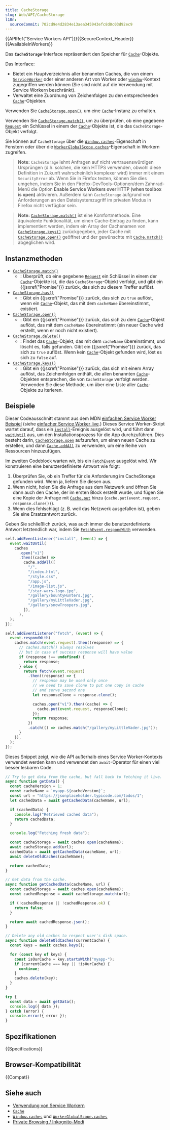 ```yaml
---
title: CacheStorage
slug: Web/API/CacheStorage
l10n:
  sourceCommit: 702cd9e4d2834e13aea345943efc8d0c03d92ec9
---
```


{{APIRef("Service Workers API")}}{{SecureContext_Header}}{{AvailableInWorkers}}

Das **`CacheStorage`**-Interface repräsentiert den Speicher für [`Cache`](/de/docs/Web/API/Cache)-Objekte.

Das Interface:

- Bietet ein Hauptverzeichnis aller benannten Caches, die von einem [`ServiceWorker`](/de/docs/Web/API/ServiceWorker) oder einer anderen Art von Worker oder [`window`](/de/docs/Web/API/Window)-Kontext zugegriffen werden können (Sie sind nicht auf die Verwendung mit Service Workern beschränkt).
- Verwaltet eine Zuordnung von Zeichenfolgen zu den entsprechenden [`Cache`](/de/docs/Web/API/Cache)-Objekten.

Verwenden Sie [`CacheStorage.open()`](/de/docs/Web/API/CacheStorage/open), um eine [`Cache`](/de/docs/Web/API/Cache)-Instanz zu erhalten.

Verwenden Sie [`CacheStorage.match()`](/de/docs/Web/API/CacheStorage/match), um zu überprüfen, ob eine gegebene [`Request`](/de/docs/Web/API/Request) ein Schlüssel in einem der [`Cache`](/de/docs/Web/API/Cache)-Objekte ist, die das `CacheStorage`-Objekt verfolgt.

Sie können auf `CacheStorage` über die [`Window.caches`](/de/docs/Web/API/Window/caches)-Eigenschaft in Fenstern oder über die [`WorkerGlobalScope.caches`](/de/docs/Web/API/WorkerGlobalScope/caches)-Eigenschaft in Workern zugreifen.

> **Note:** `CacheStorage` lehnt Anfragen auf nicht vertrauenswürdigen Ursprüngen (d.h. solchen, die kein HTTPS verwenden, obwohl diese Definition in Zukunft wahrscheinlich komplexer wird) immer mit einem `SecurityError` ab. Wenn Sie in Firefox testen, können Sie dies umgehen, indem Sie in den Firefox-DevTools-Optionen/dem Zahnrad-Menü die Option **Enable Service Workers over HTTP (when toolbox is open)** aktivieren. Außerdem kann `CacheStorage` aufgrund von Anforderungen an den Dateisystemzugriff im privaten Modus in Firefox nicht verfügbar sein.

> **Note:** [`CacheStorage.match()`](/de/docs/Web/API/CacheStorage/match) ist eine Komfortmethode. Eine äquivalente Funktionalität, um einen Cache-Eintrag zu finden, kann implementiert werden, indem ein Array der Cachenamen von [`CacheStorage.keys()`](/de/docs/Web/API/CacheStorage/keys) zurückgegeben, jeder Cache mit [`CacheStorage.open()`](/de/docs/Web/API/CacheStorage/open) geöffnet und der gewünschte mit [`Cache.match()`](/de/docs/Web/API/Cache/match) abgeglichen wird.

## Instanzmethoden

- [`CacheStorage.match()`](/de/docs/Web/API/CacheStorage/match)
  - : Überprüft, ob eine gegebene [`Request`](/de/docs/Web/API/Request) ein Schlüssel in einem der [`Cache`](/de/docs/Web/API/Cache)-Objekte ist, die das `CacheStorage`-Objekt verfolgt, und gibt ein {{jsxref("Promise")}} zurück, das sich zu diesem Treffer auflöst.
- [`CacheStorage.has()`](/de/docs/Web/API/CacheStorage/has)
  - : Gibt ein {{jsxref("Promise")}} zurück, das sich zu `true` auflöst, wenn ein [`Cache`](/de/docs/Web/API/Cache)-Objekt, das mit dem `cacheName` übereinstimmt, existiert.
- [`CacheStorage.open()`](/de/docs/Web/API/CacheStorage/open)
  - : Gibt ein {{jsxref("Promise")}} zurück, das sich zu dem [`Cache`](/de/docs/Web/API/Cache)-Objekt auflöst, das mit dem `cacheName` übereinstimmt (ein neuer Cache wird erstellt, wenn er noch nicht existiert).
- [`CacheStorage.delete()`](/de/docs/Web/API/CacheStorage/delete)
  - : Findet das [`Cache`](/de/docs/Web/API/Cache)-Objekt, das mit dem `cacheName` übereinstimmt, und löscht es, falls gefunden. Gibt ein {{jsxref("Promise")}} zurück, das sich zu `true` auflöst. Wenn kein [`Cache`](/de/docs/Web/API/Cache)-Objekt gefunden wird, löst es sich zu `false` auf.
- [`CacheStorage.keys()`](/de/docs/Web/API/CacheStorage/keys)
  - : Gibt ein {{jsxref("Promise")}} zurück, das sich mit einem Array auflöst, das Zeichenfolgen enthält, die allen benannten [`Cache`](/de/docs/Web/API/Cache)-Objekten entsprechen, die von `CacheStorage` verfolgt werden. Verwenden Sie diese Methode, um über eine Liste aller [`Cache`](/de/docs/Web/API/Cache)-Objekte zu iterieren.

## Beispiele

Dieser Codeausschnitt stammt aus dem MDN [einfachen Service Worker Beispiel](https://github.com/mdn/dom-examples/tree/main/service-worker/simple-service-worker) (siehe [einfacher Service Worker live](https://bncb2v.csb.app/).)
Dieses Service Worker-Skript wartet darauf, dass ein [`install`](/de/docs/Web/API/ServiceWorkerGlobalScope/install_event)-Ereignis ausgelöst wird, und führt dann [`waitUntil`](/de/docs/Web/API/ExtendableEvent/waitUntil) aus, um den Installationsprozess für die App durchzuführen. Dies besteht darin, [`CacheStorage.open`](/de/docs/Web/API/CacheStorage/open) aufzurufen, um einen neuen Cache zu erstellen, und dann [`Cache.addAll`](/de/docs/Web/API/Cache/addAll) zu verwenden, um eine Reihe von Ressourcen hinzuzufügen.

Im zweiten Codeblock warten wir, bis ein [`FetchEvent`](/de/docs/Web/API/FetchEvent) ausgelöst wird. Wir konstruieren eine benutzerdefinierte Antwort wie folgt:

1. Überprüfen Sie, ob ein Treffer für die Anforderung im CacheStorage gefunden wird. Wenn ja, liefern Sie diesen aus.
2. Wenn nicht, holen Sie die Anfrage aus dem Netzwerk und öffnen Sie dann auch den Cache, der im ersten Block erstellt wurde, und fügen Sie eine Kopie der Anfrage mit [`Cache.put`](/de/docs/Web/API/Cache/put) hinzu (`cache.put(event.request, response.clone())`).
3. Wenn dies fehlschlägt (z. B. weil das Netzwerk ausgefallen ist), geben Sie eine Ersatzantwort zurück.

Geben Sie schließlich zurück, was auch immer die benutzerdefinierte Antwort letztendlich war, indem Sie [`FetchEvent.respondWith`](/de/docs/Web/API/FetchEvent/respondWith) verwenden.

```js
self.addEventListener("install", (event) => {
  event.waitUntil(
    caches
      .open("v1")
      .then((cache) =>
        cache.addAll([
          "/",
          "/index.html",
          "/style.css",
          "/app.js",
          "/image-list.js",
          "/star-wars-logo.jpg",
          "/gallery/bountyHunters.jpg",
          "/gallery/myLittleVader.jpg",
          "/gallery/snowTroopers.jpg",
        ]),
      ),
  );
});

self.addEventListener("fetch", (event) => {
  event.respondWith(
    caches.match(event.request).then((response) => {
      // caches.match() always resolves
      // but in case of success response will have value
      if (response !== undefined) {
        return response;
      } else {
        return fetch(event.request)
          .then((response) => {
            // response may be used only once
            // we need to save clone to put one copy in cache
            // and serve second one
            let responseClone = response.clone();

            caches.open("v1").then((cache) => {
              cache.put(event.request, responseClone);
            });
            return response;
          })
          .catch(() => caches.match("/gallery/myLittleVader.jpg"));
      }
    }),
  );
});
```

Dieses Snippet zeigt, wie die API außerhalb eines Service Worker-Kontexts verwendet werden kann und verwendet den `await`-Operator für einen viel besser lesbaren Code.

```js
// Try to get data from the cache, but fall back to fetching it live.
async function getData() {
  const cacheVersion = 1;
  const cacheName = `myapp-${cacheVersion}`;
  const url = "https://jsonplaceholder.typicode.com/todos/1";
  let cachedData = await getCachedData(cacheName, url);

  if (cachedData) {
    console.log("Retrieved cached data");
    return cachedData;
  }

  console.log("Fetching fresh data");

  const cacheStorage = await caches.open(cacheName);
  await cacheStorage.add(url);
  cachedData = await getCachedData(cacheName, url);
  await deleteOldCaches(cacheName);

  return cachedData;
}

// Get data from the cache.
async function getCachedData(cacheName, url) {
  const cacheStorage = await caches.open(cacheName);
  const cachedResponse = await cacheStorage.match(url);

  if (!cachedResponse || !cachedResponse.ok) {
    return false;
  }

  return await cachedResponse.json();
}

// Delete any old caches to respect user's disk space.
async function deleteOldCaches(currentCache) {
  const keys = await caches.keys();

  for (const key of keys) {
    const isOurCache = key.startsWith("myapp-");
    if (currentCache === key || !isOurCache) {
      continue;
    }
    caches.delete(key);
  }
}

try {
  const data = await getData();
  console.log({ data });
} catch (error) {
  console.error({ error });
}
```

## Spezifikationen

{{Specifications}}

## Browser-Kompatibilität

{{Compat}}

## Siehe auch

- [Verwendung von Service Workern](/de/docs/Web/API/Service_Worker_API/Using_Service_Workers)
- [`Cache`](/de/docs/Web/API/Cache)
- [`Window.caches`](/de/docs/Web/API/Window/caches) und [`WorkerGlobalScope.caches`](/de/docs/Web/API/WorkerGlobalScope/caches)
- [Private Browsing / Inkognito-Modi](/de/docs/Web/API/Web_Storage_API#private_browsing_incognito_modes)
